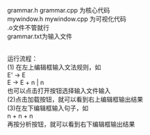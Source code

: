 grammar.h grammar.cpp 为核心代码</br>
mywindow.h mywindow.cpp 为可视化代码</br>
.o文件不管就行</br>
grammar.txt为输入文件</br>
</br>

运行流程：</br>
(1) 在左上编辑框输入文法规则，如</br>
E' -> E</br>
E -> E + n | n</br>
也可以点击打开按钮选择输入文件输入</br>
(2)点击加载按钮，就可以看到右上编辑框输出结果</br>
(3)在左下编辑框输入句子，如</br>
n + n + n</br>
再按分析按钮，就可以看到右下编辑框输出结果</br>

